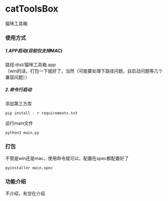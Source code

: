 # catToolsBox
猫咪工具箱


### 使用方式

##### 1.APP启动(目前仅支持MAC)
路径:dist/猫咪工具箱.app \
（win的话，打包一下就好了，当然（可能要处理下路径问题，自启动问题等几个兼容问题））


##### 2.命令行启动

添加第三方库
```shell
pip install - r requirements.txt
```
运行main文件
```shell
python3 main.py
```

### 打包
不管是win还是mac，使用命令就可以，配置在spec都配置好了
```shell
pyinstaller main.spec 
```

### 功能介绍
不介绍，有空在介绍